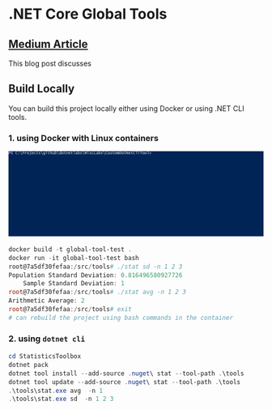 # .NET Core Global Tools

## [Medium Article]()

This blog post discusses

## Build Locally

You can build this project locally either using Docker or using .NET CLI tools.

### 1. using Docker with Linux containers

<img src="./global-tool-in-docker.gif">

```PowerShell
docker build -t global-tool-test .
docker run -it global-tool-test bash
root@7a5df30fefaa:/src/tools# ./stat sd -n 1 2 3
Population Standard Deviation: 0.816496580927726
    Sample Standard Deviation: 1
root@7a5df30fefaa:/src/tools# ./stat avg -n 1 2 3
Arithmetic Average: 2
root@7a5df30fefaa:/src/tools# exit
# can rebuild the project using bash commands in the container
```

### 2. using `dotnet cli`

```PowerShell
cd StatisticsToolbox
dotnet pack
dotnet tool install --add-source .nuget\ stat --tool-path .\tools
dotnet tool update --add-source .nuget\ stat --tool-path .\tools
.\tools\stat.exe avg  -n 1
.\tools\stat.exe sd  -n 1 2 3
```
